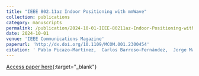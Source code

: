 ```yaml
---
title: "IEEE 802.11az Indoor Positioning with mmWave"
collection: publications
category: manuscripts
permalink: /publication/2024-10-01-IEEE-80211az-Indoor-Positioning-with-mmWave
date: 2024-10-01
venue: 'IEEE Communications Magazine'
paperurl: 'http://dx.doi.org/10.1109/MCOM.001.2300454'
citation: ' Pablo Picazo-Martínez,  Carlos Barroso-Fernández,  Jorge Martín-Pérez,  Milan Groshev,  Antonio Oliva, &quot;IEEE 802.11az Indoor Positioning with mmWave.&quot; IEEE Communications Magazine, 2024.'
---
```

[Access paper here](http://dx.doi.org/10.1109/MCOM.001.2300454){:target="_blank"}
